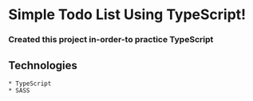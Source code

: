 # Simple Todo List Using TypeScript!

### Created this project in-order-to practice TypeScript

## Technologies 
```
* TypeScript
* SASS
```